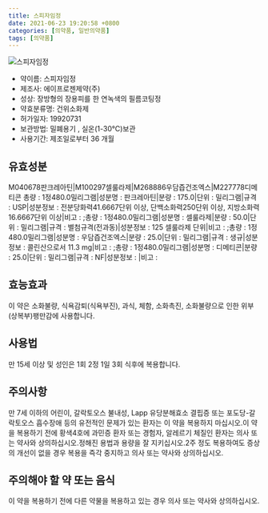 ```yaml
---
title: 스피자임정
date: 2021-06-23 19:20:58 +0800
categories: [의약품, 일반의약품]
tags: [의약품]
---
```

![스피자임정](https://nedrug.mfds.go.kr/pbp/cmn/itemImageDownload/1NCPBl3FiPF)

- 약이름: 스피자임정
- 제조사: 에이프로젠제약(주)
- 성상: 장방형의 장용피를 한 연녹색의 필름코팅정
- 약효분류명: 건위소화제
- 허가일자: 19920731
- 보관방법: 밀폐용기 , 실온(1-30℃)보관
- 사용기간: 제조일로부터 36 개월
## 유효성분
M040678판크레아틴|M100297셀룰라제|M268886우담즙건조엑스|M227778디메티콘
총량 : 1정480.0밀리그램|성분명 : 판크레아틴|분량 : 175.0|단위 : 밀리그램|규격 : USP|성분정보 : 전분당화력41.6667단위 이상, 단백소화력250단위 이상, 지방소화력16.6667단위 이상|비고 : ;총량 : 1정480.0밀리그램|성분명 : 셀룰라제|분량 : 50.0|단위 : 밀리그램|규격 : 별첨규격(전과동)|성분정보 : 125 셀룰라제 단위|비고 : ;총량 : 1정480.0밀리그램|성분명 : 우담즙건조엑스|분량 : 25.0|단위 : 밀리그램|규격 : 생규|성분정보 : 콜린산으로서 11.3 mg|비고 : ;총량 : 1정480.0밀리그램|성분명 : 디메티콘|분량 : 25.0|단위 : 밀리그램|규격 : NF|성분정보 : |비고 :
## 효능효과
이 약은 소화불량, 식욕감퇴(식욕부진), 과식, 체함, 소화촉진, 소화불량으로 인한 위부(상복부)팽만감에 사용합니다.
## 사용법
만 15세 이상 및 성인은 1회 2정 1일 3회 식후에 복용합니다.
## 주의사항
만 7세 이하의 어린이, 갈락토오스 불내성, Lapp 유당분해효소 결핍증 또는 포도당-갈락토오스 흡수장애 등의 유전적인 문제가 있는 환자는 이 약을 복용하지 마십시오.이 약을 복용하기 전에 황색4호에 과민증 환자 또는 경험자, 알레르기 체질인 환자는 의사 또는 약사와 상의하십시오.정해진 용법과 용량을 잘 지키십시오.2주 정도 복용하여도 증상의 개선이 없을 경우 복용을 즉각 중지하고 의사 또는 약사와 상의하십시오.
## 주의해야 할 약 또는 음식
이 약을 복용하기 전에 다른 약물을 복용하고 있는 경우 의사 또는 약사와 상의하십시오.
